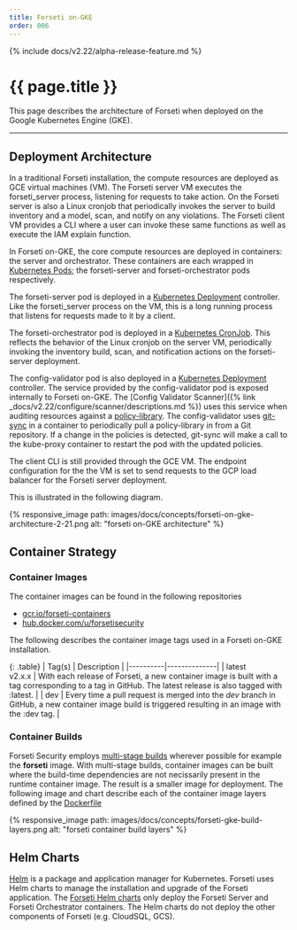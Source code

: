```yaml
---
title: Forseti on-GKE
order: 006
---
```


{% include docs/v2.22/alpha-release-feature.md %}

# {{ page.title }}

This page describes the architecture of Forseti when deployed on the Google Kubernetes Engine (GKE).

---

## Deployment Architecture

In a traditional Forseti installation, the compute resources are deployed as GCE virtual machines (VM).  The Forseti server VM executes the forseti_server process, listening for requests to take action.  On the Forseti server is also a Linux cronjob that periodically invokes the server to build inventory and a model, scan, and notify on any violations.  The Forseti client VM provides a CLI where a user can invoke these same functions as well as execute the IAM explain function.

In Forseti on-GKE, the core compute resources are deployed in containers: the server and orchestrator.  These containers are each wrapped in [Kubernetes Pods](https://kubernetes.io/docs/concepts/workloads/pods/pod/); the forseti-server and forseti-orchestrator pods respectively.  

The forseti-server pod is deployed in a [Kubernetes Deployment](https://kubernetes.io/docs/concepts/workloads/controllers/deployment/) controller.  Like the forseti_server process on the VM, this is a long running process that listens for requests made to it by a client.

The forseti-orchestrator pod is deployed in a [Kubernetes CronJob](https://kubernetes.io/docs/concepts/workloads/controllers/cron-jobs/).  This reflects the behavior of the Linux cronjob on the server VM, periodically invoking the inventory build, scan, and notification actions on the forseti-server deployment.

The config-validator pod is also deployed in a [Kubernetes Deployment](https://kubernetes.io/docs/concepts/workloads/controllers/deployment/) controller.  The service provided by the config-validator pod is exposed internally to Forseti on-GKE.  The [Config Validator Scanner]({% link _docs/v2.22/configure/scanner/descriptions.md %}) uses this service when auditing resources against a [policy-library](https://github.com/forseti-security/policy-library/blob/master/docs/user_guide.md).  The config-validator uses [git-sync](https://github.com/kubernetes/git-sync) in a container to periodically pull a policy-library in from a Git repository.  If a change in the policies is detected, git-sync will make a call to the kube-proxy container to restart the pod with the updated policies.

The client CLI is still provided through the GCE VM.  The endpoint configuration for the the VM is set to send requests to the GCP load balancer for the Forseti server deployment.

This is illustrated in the following diagram.

{% responsive_image path: images/docs/concepts/forseti-on-gke-architecture-2-21.png alt: "forseti on-GKE architecture" %}

## Container Strategy

### Container Images

The container images can be found in the following repositories

* [gcr.io/forseti-containers](https://console.cloud.google.com/gcr/images/forseti-containers/GLOBAL)
* [hub.docker.com/u/forsetisecurity](https://hub.docker.com/u/forsetisecurity)

The following describes the container image tags used in a Forseti on-GKE installation.

{: .table}
|  Tag(s)  |  Description |
|----------|--------------|
| latest<br />v2.x.x | With each release of Forseti, a new container image is built with a tag corresponding to a tag in GitHub.  The latest release is also tagged with :latest. |
| dev | Every time a pull request is merged into the *dev* branch in GitHub, a new container image build is triggered resulting in an image with the :dev tag. |

### Container Builds

Forseti Security employs [multi-stage builds](https://docs.docker.com/develop/develop-images/multistage-build/) wherever possible for example the **forseti** image.  With multi-stage builds, container images can be built where the build-time dependencies are not necissarily present in the runtime container image.  The result is a smaller image for deployment.  The following image and chart describe each of the container image layers defined by the [Dockerfile](https://raw.githubusercontent.com/forseti-security/forseti-security/dev/Dockerfile)


{% responsive_image path: images/docs/concepts/forseti-gke-build-layers.png alt: "forseti container build layers" %}

## Helm Charts

[Helm](https://helm.sh/) is a package and application manager for Kubernetes.  Forseti uses Helm charts to manage the installation and upgrade of the Forseti application.  The [Forseti Helm charts](https://github.com/forseti-security/helm-charts) only deploy the Forseti Server and Forseti Orchestrator containers.  The Helm charts do not deploy the other components of Forseti (e.g. CloudSQL, GCS).





